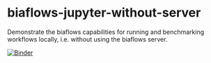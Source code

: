 # biaflows-jupyter-without-server
Demonstrate the biaflows capabilities for running and benchmarking workflows locally, i.e. without using the biaflows server.

[![Binder](https://mybinder.org/badge_logo.svg)](https://mybinder.org/v2/gh/Neubias-WG5/biaflows-jupyter-without-server.git/22995ae6718cfab59a9747fbf68b0f4c5f528569)
